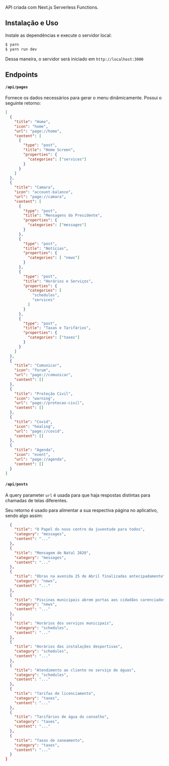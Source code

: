 API criada com Next.js Serverless Functions.

## Instalação e Uso

Instale as dependências e execute o servidor local:

```bash
$ yarn
$ yarn run dev
```

Dessa maneira, o servidor será iniciado em `http://localhost:3000`

## Endpoints

#### `/api/pages`

Fornece os dados necessários para gerar o menu dinâmicamente. Possui o seguinte retorno:

```json
[
  {
    "title": "Home",
    "icon": "home",
    "url": "page://home",
    "content": [
      {
        "type": "post",
        "title": "Home Screen",
        "properties": {
          "categories": ["services"]
        }
      }
    ]
  },
  {
    "title": "Camara",
    "icon": "account-balance",
    "url": "page://camara",
    "content": [
      {
        "type": "post",
        "title": "Mensagens do Presidente",
        "properties": {
          "categories": ["messages"]
        }
      },
      {
        "type": "post",
        "title": "Notícias",
        "properties": {
          "categories": [ "news"]
        }
      },
      {
        "type": "post",
        "title": "Horários e Serviços",
        "properties": {
          "categories": [
            "schedules",
            "services"
          ]
        }
      },
      {
        "type": "post",
        "title": "Taxas e Tarifários",
        "properties": {
          "categories": ["taxes"]
        }
      }
    ]
  },
  {
    "title": "Comunicar",
    "icon": "forum",
    "url": "page://comunicar",
    "content": []
  },
  {
    "title": "Proteção Civil",
    "icon": "warning",
    "url": "page://protecao-civil",
    "content": []
  },
  {
    "title": "Covid",
    "icon": "healing",
    "url": "page://covid",
    "content": []
  },
  {
    "title": "Agenda",
    "icon": "event",
    "url": "page://agenda",
    "content": []
  }
]
```

#### `/api/posts`

A query parameter `url` é usada para que haja respostas distintas para chamadas de telas diferentes.

Seu retorno é usado para alimentar a sua respectiva página no aplicativo, sendo algo assim:

```json
  {
    "title": "O Papel do novo centro da juventude para todos",
    "category": "messages",
    "content": "..."
  },
  {
    "title": "Mensagem de Natal 2020",
    "category": "messages",
    "content": "..."
  },
  {
    "title": "Obras na avenida 25 de Abril finalizadas antecipadamente",
    "category": "news",
    "content": "..."
  },
  {
    "title": "Piscinas municipais abrem portas aos cidadãos carenciados",
    "category": "news",
    "content": "..."
  },
  {
    "title": "Horários dos serviços municipais",
    "category": "schedules",
    "content": "..."
  },
  {
    "title": "Horários das instalações desportivas",
    "category": "schedules",
    "content": "..."
  },
  {
    "title": "Atendimento ao cliente no serviço de águas",
    "category": "schedules",
    "content": "..."
  },
  {
    "title": "Tarifas de licenciamento",
    "category": "taxes",
    "content": "..."
  },
  {
    "title": "Tarifários de água do conselho",
    "category": "taxes",
    "content": "..."
  },
  {
    "title": "Taxas de saneamento",
    "category": "taxes",
    "content": "..."
  }
]
```
